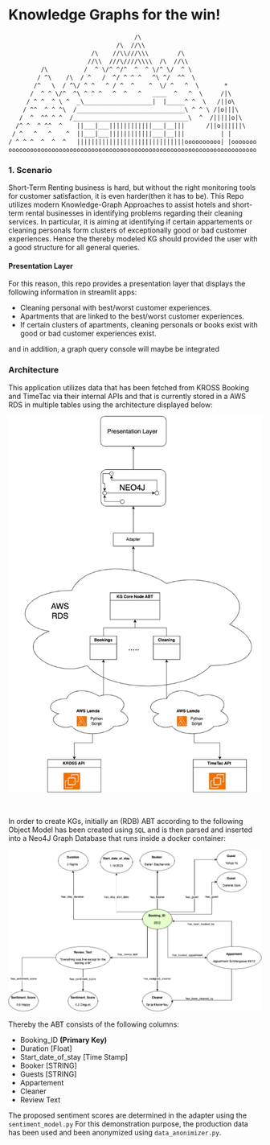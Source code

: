# Knowledge Graphs for the win! 

```
                                   /\
                              /\  //\\
                       /\    //\\///\\\        /\
                      //\\  ///\////\\\\  /\  //\\
         /\          /  ^ \/^ ^/^  ^  ^ \/^ \/  ^ \
        / ^\    /\  / ^   /  ^/ ^ ^ ^   ^\ ^/  ^^  \
       /^   \  / ^\/ ^ ^   ^ / ^  ^    ^  \/ ^   ^  \       *
      /  ^ ^ \/^  ^\ ^ ^ ^   ^  ^   ^   ____  ^   ^  \     /|\
     / ^ ^  ^ \ ^  _\___________________|  |_____^ ^  \   /||o\
    / ^^  ^ ^ ^\  /______________________________\ ^ ^ \ /|o|||\
   /  ^  ^^ ^ ^  /________________________________\  ^  /|||||o|\
  /^ ^  ^ ^^  ^    ||___|___||||||||||||___|__|||      /||o||||||\
 / ^   ^   ^    ^  ||___|___||||||||||||___|__|||          | |
/ ^ ^ ^  ^  ^  ^   ||||||||||||||||||||||||||||||oooooooooo| |ooooooo
ooooooooooooooooooooooooooooooooooooooooooooooooooooooooooooooooooooo
```

### 1. Scenario
Short-Term Renting business is hard, but without the right monitoring tools for customer satisfaction, it is even harder(then it has to be).
This Repo utilizes modern Knowledge-Graph Approaches to assist hotels and short-term rental businesses in identifying problems regarding their cleaning services. 
In particular, it is aiming at identifying if certain appartements or cleaning personals form clusters of exceptionally good or bad customer experiences.
Hence the thereby modeled KG should provided the user with a good structure for all general queries. 

#### Presentation Layer
For this reason, this repo provides a presentation layer that displays the following information in streamlit apps: 
- Cleaning personal with best/worst customer experiences.
- Apartments that are linked to the best/worst customer experiences.
- If certain clusters of apartments, cleaning personals or books exist with good or bad customer experiences exist.

and in addition, a graph query console will maybe be integrated  

### Architecture
This application utilizes data that has been fetched from KROSS Booking and TimeTac via their internal APIs and that is currently stored in a AWS RDS in multiple tables using the architecture displayed below: 

![Application_Architecture.png](drawings/Application_Architecture.png)

<br>


In order to create KGs, initially an (RDB) ABT according to the following Object Model has been created using `SQL` and is then parsed and inserted into a Neo4J Graph Database that runs inside a docker container: 

![KG_Architecture.png](KG_Architecture.png )


Thereby the ABT consists of the following columns: 
- Booking_ID  **(Primary Key)**
- Duration [Float]
- Start_date_of_stay [Time Stamp]
- Booker [STRING]
- Guests [STRING]
- Appartement
- Cleaner
- Review Text

The proposed sentiment scores are determined in the adapter using the `sentiment_model.py`
For this demonstration purpose, the production data has been used and been anonymized using `data_anonimizer.py`.





